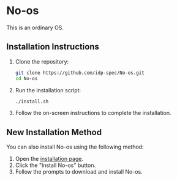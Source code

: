 # No-os

This is an ordinary OS.

## Installation Instructions

1. Clone the repository:
    ```sh
    git clone https://github.com/idp-spec/No-os.git
    cd No-os
    ```

2. Run the installation script:
    ```sh
    ./install.sh
    ```

3. Follow the on-screen instructions to complete the installation.

## New Installation Method

You can also install No-os using the following method:

1. Open the [installation page](index.html).
2. Click the "Install No-os" button.
3. Follow the prompts to download and install No-os.

